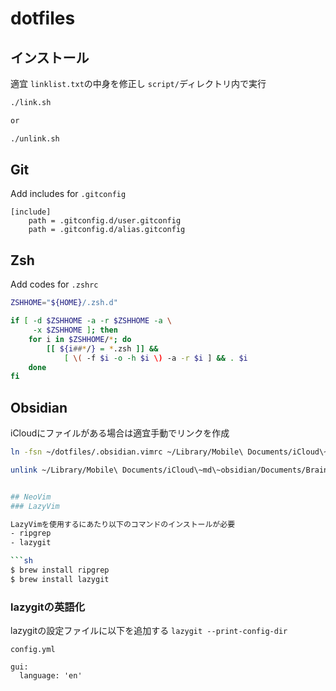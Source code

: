 # dotfiles

## インストール

適宜 `linklist.txt`の中身を修正し
`script/`ディレクトリ内で実行

```bash
./link.sh

or

./unlink.sh
```

## Git

Add includes for `.gitconfig`

```gitconfig
[include]
    path = .gitconfig.d/user.gitconfig
    path = .gitconfig.d/alias.gitconfig
```

## Zsh

Add codes for `.zshrc`

```bash
ZSHHOME="${HOME}/.zsh.d"

if [ -d $ZSHHOME -a -r $ZSHHOME -a \
     -x $ZSHHOME ]; then
    for i in $ZSHHOME/*; do
        [[ ${i##*/} = *.zsh ]] &&
            [ \( -f $i -o -h $i \) -a -r $i ] && . $i
    done
fi
```

## Obsidian

iCloudにファイルがある場合は適宜手動でリンクを作成

```sh
ln -fsn ~/dotfiles/.obsidian.vimrc ~/Library/Mobile\ Documents/iCloud\~md\~obsidian/Documents/Brain/.obsidian.vimrc
```

```sh
unlink ~/Library/Mobile\ Documents/iCloud\~md\~obsidian/Documents/Brain/.obsidian.vimrc


## NeoVim
### LazyVim

LazyVimを使用するにあたり以下のコマンドのインストールが必要
- ripgrep
- lazygit

```sh
$ brew install ripgrep
$ brew install lazygit
```

### lazygitの英語化

lazygitの設定ファイルに以下を追加する
`lazygit --print-config-dir`

`config.yml`

```config
gui:
  language: 'en'
```
